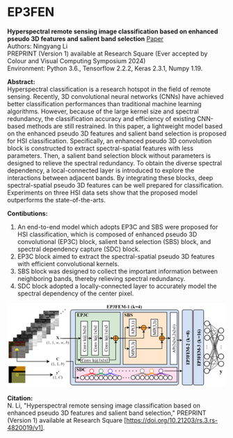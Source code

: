 # EP3FEN
**Hyperspectral remote sensing image classification based on enhanced pseudo 3D features and salient band selection** [Paper](https://www.researchsquare.com/article/rs-4820019/v1)  
Authors: Ningyang Li  
PREPRINT (Version 1) available at Research Square (Ever accepted by Colour and Visual Computing Symposium 2024)  
Environment: Python 3.6., Tensorflow 2.2.2, Keras 2.3.1, Numpy 1.19.  

**Abstract:**  
Hyperspectral classification is a research hotspot in the field of remote sensing. Recently, 3D convolutional neural networks (CNNs) have achieved better classification performances than traditional machine learning algorithms. However, because of the large kernel size and spectral redundancy, the classification accuracy and efficiency of existing CNN-based methods are still restrained. In this paper, a lightweight model based on the enhanced pseudo 3D features and salient band selection is proposed for HSI classification. Specifically, an enhanced pseudo 3D convolution block is constructed to extract spectral-spatial features with less parameters. Then, a salient band selection block without parameters is designed to relieve the spectral redundancy. To obtain the diverse spectral dependency, a local-connected layer is introduced to explore the interactions between adjacent bands. By integrating these blocks, deep spectral-spatial pseudo 3D features can be well prepared for classification. Experiments on three HSI data sets show that the proposed model outperforms the state-of-the-arts.

**Contibutions:**  
1. An end-to-end model which adopts EP3C and SBS were proposed for HSI classification, which is composed of enhanced pseudo 3D convolutional (EP3C) block, salient band selection (SBS) block, and spectral dependency capture (SDC) block.
2. EP3C block aimed to extract the spectral-spatial pseudo 3D features with efficient convolutional kernels.
3. SBS block was designed to collect the important information between neighboring bands, thereby relieving spectral redundancy.
4. SDC block adopted a locally-connected layer to accurately model the spectral dependency of the center pixel.


<img src="https://github.com/ningyang-li/EP3FEN/blob/e2e9e2fe8844446c231b577d1b7f5d295a7596b6/pic/EP3FEN.png" width="500" />  

**Citation:**  
N. Li, "Hyperspectral remote sensing image classification based on enhanced pseudo 3D features and salient band selection," PREPRINT (Version 1) available at Research Square [https://doi.org/10.21203/rs.3.rs-4820019/v1].


